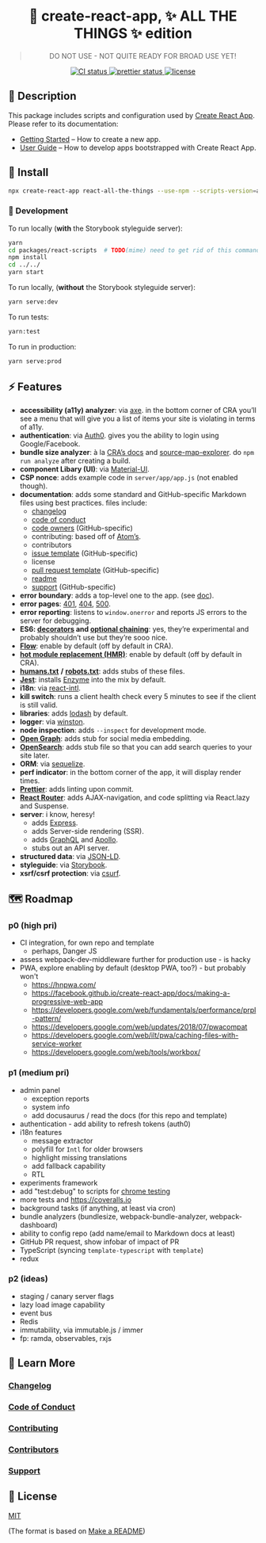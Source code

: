 <h1 align="center">
  🔮 create-react-app, ✨ ALL THE THINGS ✨ edition
</h1>
<blockquote align="center">
  DO NOT USE - NOT QUITE READY FOR BROAD USE YET!
</blockquote>

<p align="center">
  <a href="https://travis-ci.org/mimecuvalo/all-the-things">
    <img src="https://img.shields.io/travis/mimecuvalo/all-the-things.svg" alt="CI status" />
  </a>
  <a href="https://github.com/prettier/prettier">
    <img src="https://img.shields.io/badge/code_style-prettier-ff69b4.svg" alt="prettier status" />
  </a>
  <a href="https://github.com/mimecuvalo/all-the-things/docs/license.md">
    <img src="https://img.shields.io/badge/license-MIT-brightgreen.svg" alt="license" />
  </a>
</p>

## 📯 Description

This package includes scripts and configuration used by [Create React App](https://github.com/facebook/create-react-app).<br>
Please refer to its documentation:

- [Getting Started](https://github.com/facebook/create-react-app/blob/master/README.md#getting-started) – How to create a new app.
- [User Guide](https://github.com/facebook/create-react-app/blob/master/packages/react-scripts/template/README.md) – How to develop apps bootstrapped with Create React App.

## 💾 Install

```sh
npx create-react-app react-all-the-things --use-npm --scripts-version=all-the-things
```

### 🔨 Development

To run locally (**with** the Storybook styleguide server):

```sh
yarn
cd packages/react-scripts  # TODO(mime) need to get rid of this command eventually - it's a crutch
npm install
cd ../../
yarn start
```

To run locally, (**without** the Storybook styleguide server):

```sh
yarn serve:dev
```

To run tests:

```sh
yarn:test
```

To run in production:

```sh
yarn serve:prod
```

## ⚡ Features

- **accessibility (a11y) analyzer**: via [axe](https://www.google.com/search?q=axe-core&oq=axe-core&aqs=chrome..69i57.1485j0j7&sourceid=chrome&ie=UTF-8). in the bottom corner of CRA you’ll see a menu that will give you a list of items your site is violating in terms of a11y.
- **authentication**: via [Auth0](https://auth0.com/). gives you the ability to login using Google/Facebook.
- **bundle size analyzer**: à la [CRA’s docs](https://facebook.github.io/create-react-app/docs/analyzing-the-bundle-size) and [source-map-explorer](https://www.npmjs.com/package/source-map-explorer). do `npm run analyze` after creating a build.
- **component Libary (UI)**: via [Material-UI](https://material-ui.com/).
- **CSP nonce**: adds example code in `server/app/app.js` (not enabled though).
- **documentation**: adds some standard and GitHub-specific Markdown files using best practices. files include:
  - [changelog](https://keepachangelog.com)
  - [code of conduct](https://www.contributor-covenant.org)
  - [code owners](https://help.github.com/articles/about-code-owners/) (GitHub-specific)
  - contributing: based off of [Atom’s](https://github.com/atom/atom/blob/master/CONTRIBUTING.md).
  - contributors
  - [issue template](https://help.github.com/articles/about-issue-and-pull-request-templates/) (GitHub-specific)
  - license
  - [pull request template](https://help.github.com/articles/about-issue-and-pull-request-templates/) (GitHub-specific)
  - [readme](https://www.makeareadme.com/)
  - [support](https://help.github.com/articles/adding-support-resources-to-your-project/) (GitHub-specific)
- **error boundary**: adds a top-level one to the app. (see [doc](https://reactjs.org/docs/error-boundaries.html)).
- **error pages**: [401](https://developer.mozilla.org/en-US/docs/Web/HTTP/Status/401), [404](https://developer.mozilla.org/en-US/docs/Web/HTTP/Status/404), [500](https://developer.mozilla.org/en-US/docs/Web/HTTP/Status/500).
- **error reporting**: listens to `window.onerror` and reports JS errors to the server for debugging.
- **ES6: [decorators](https://babeljs.io/docs/en/babel-plugin-proposal-decorators) and [optional chaining](https://babeljs.io/docs/en/babel-plugin-proposal-optional-chaining)**: yes, they’re experimental and probably shouldn’t use but they’re sooo nice.
- [**Flow**](https://flow.org): enable by default (off by default in CRA).
- [**hot module replacement (HMR)**](https://webpack.js.org/concepts/hot-module-replacement/): enable by default (off by default in CRA).
- [**humans.txt**](http://humanstxt.org/) **/** [**robots.txt**](http://www.robotstxt.org/): adds stubs of these files.
- [**Jest**](https://jestjs.io/): installs [Enzyme](https://airbnb.io/enzyme/) into the mix by default.
- **i18n**: via [react-intl](https://github.com/yahoo/react-intl/wiki#getting-started).
- **kill switch**: runs a client health check every 5 minutes to see if the client is still valid.
- **libraries**: adds [lodash](https://lodash.com) by default.
- **logger**: via [winston](https://github.com/winstonjs/winston).
- **node inspection**: adds `--inspect` for development mode.
- [**Open Graph**](http://ogp.me/): adds stub for social media embedding.
- [**OpenSearch**](http://www.opensearch.org/Home): adds stub file so that you can add search queries to your site later.
- **ORM**: via [sequelize](http://docs.sequelizejs.com/).
- **perf indicator**: in the bottom corner of the app, it will display render times.
- [**Prettier**](https://prettier.io): adds linting upon commit.
- [**React Router**](https://reacttraining.com/react-router/): adds AJAX-navigation, and code splitting via React.lazy and Suspense.
- **server**: i know, heresy!
  - adds [Express](https://expressjs.com/).
  - adds Server-side rendering (SSR).
  - adds [GraphQL](https://graphql.org) and [Apollo](https://apollographql.com).
  - stubs out an API server.
- **structured data**: via [JSON-LD](https://developers.google.com/search/docs/guides/intro-structured-data).
- **styleguide**: via [Storybook](https://storybook.js.org).
- **xsrf/csrf protection**: via [csurf](https://github.com/expressjs/csurf).

## 🗺️ Roadmap

### p0 (high pri)

- CI integration, for own repo and template
  - perhaps, Danger JS
- assess webpack-dev-middleware further for production use - is hacky
- PWA, explore enabling by default (desktop PWA, too?) - but probably won't
  - https://hnpwa.com/
  - https://facebook.github.io/create-react-app/docs/making-a-progressive-web-app
  - https://developers.google.com/web/fundamentals/performance/prpl-pattern/
  - https://developers.google.com/web/updates/2018/07/pwacompat
  - https://developers.google.com/web/ilt/pwa/caching-files-with-service-worker
  - https://developers.google.com/web/tools/workbox/

### p1 (medium pri)

- admin panel
  - exception reports
  - system info
  - add docusaurus / read the docs (for this repo and template)
- authentication - add ability to refresh tokens (auth0)
- i18n features
  - message extractor
  - polyfill for `Intl` for older browsers
  - highlight missing translations
  - add fallback capability
  - RTL
- experiments framework
- add "test:debug" to scripts for [chrome testing](https://facebook.github.io/create-react-app/docs/debugging-tests)
- more tests and https://coveralls.io
- background tasks (if anything, at least via cron)
- bundle analyzers (bundlesize, webpack-bundle-analyzer, webpack-dashboard)
- ability to config repo (add name/email to Markdown docs at least)
- GitHub PR request, show infobar of impact of PR
- TypeScript (syncing `template-typescript` with `template`)
- redux

### p2 (ideas)

- staging / canary server flags
- lazy load image capability
- event bus
- Redis
- immutability, via immutable.js / immer
- fp: ramda, observables, rxjs

## 📙 Learn More

### [Changelog](changelog.md)

### [Code of Conduct](code_of_conduct.md)

### [Contributing](contributing.md)

### [Contributors](contributors.md)

### [Support](support.md)

## 📜 License

[MIT](license.md)

(The format is based on [Make a README](https://www.makeareadme.com/))
